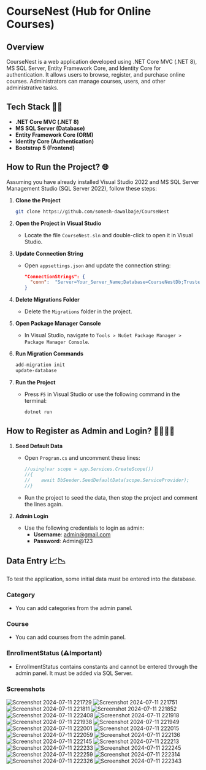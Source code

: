 # CourseNest (Hub for Online Courses)

## Overview

CourseNest is a web application developed using .NET Core MVC (.NET 8), MS SQL Server, Entity Framework Core, and Identity Core for authentication. It allows users to browse, register, and purchase online courses. Administrators can manage courses, users, and other administrative tasks.

## Tech Stack 🧑‍💻

- **.NET Core MVC (.NET 8)**
- **MS SQL Server (Database)**
- **Entity Framework Core (ORM)**
- **Identity Core (Authentication)**
- **Bootstrap 5 (Frontend)**

## How to Run the Project? 🌐

Assuming you have already installed Visual Studio 2022 and MS SQL Server Management Studio (SQL Server 2022), follow these steps:

1. **Clone the Project**
    ```bash
    git clone https://github.com/somesh-dawalbaje/CourseNest
    ```

2. **Open the Project in Visual Studio**
    - Locate the file `CourseNest.sln` and double-click to open it in Visual Studio.

3. **Update Connection String**
    - Open `appsettings.json` and update the connection string:
      ```json
      "ConnectionStrings": {
        "conn":  "Server=Your_Server_Name;Database=CourseNestDb;Trusted_Connection=True;MultipleActiveResultSets=true;TrustServerCertificate=True"
      }
      ```

4. **Delete Migrations Folder**
    - Delete the `Migrations` folder in the project.

5. **Open Package Manager Console**
    - In Visual Studio, navigate to `Tools > NuGet Package Manager > Package Manager Console`.

6. **Run Migration Commands**
    ```bash
    add-migration init
    update-database
    ```

7. **Run the Project**
    - Press `F5` in Visual Studio or use the following command in the terminal:
      ```bash
      dotnet run
      ```

## How to Register as Admin and Login? 🧑‍💻🧑‍💻

1. **Seed Default Data**
    - Open `Program.cs` and uncomment these lines:
      ```csharp
      //using(var scope = app.Services.CreateScope())
      //{
      //    await DbSeeder.SeedDefaultData(scope.ServiceProvider);
      //}
      ```
    - Run the project to seed the data, then stop the project and comment the lines again.

2. **Admin Login**
    - Use the following credentials to login as admin:
      - **Username**: admin@gmail.com
      - **Password**: Admin@123

## Data Entry 📈📉

To test the application, some initial data must be entered into the database.

### Category
- You can add categories from the admin panel.

### Course
- You can add courses from the admin panel.

### EnrollmentStatus (⚠️Important)
- EnrollmentStatus contains constants and cannot be entered through the admin panel. It must be added via SQL Server.





### Screenshots


![Screenshot 2024-07-11 221729](https://github.com/somesh-dawalbaje/Dotnet_project_CourseNest/assets/161592874/70824b56-c815-4bda-998e-e6c31c901f1b)
![Screenshot 2024-07-11 221751](https://github.com/somesh-dawalbaje/Dotnet_project_CourseNest/assets/161592874/522958b6-7d17-4817-89c7-e4c5e0cf37e6)
![Screenshot 2024-07-11 221811](https://github.com/somesh-dawalbaje/Dotnet_project_CourseNest/assets/161592874/09cfd4b3-69ea-4a0f-adf7-fd246e7a03c3)
![Screenshot 2024-07-11 221852](https://github.com/somesh-dawalbaje/Dotnet_project_CourseNest/assets/161592874/5fe891e6-fb85-40b3-b6a0-a7709f407a0e)
![Screenshot 2024-07-11 222408](https://github.com/somesh-dawalbaje/Dotnet_project_CourseNest/assets/161592874/4c2d320f-6e7c-4e0a-8343-c169638391a9)
![Screenshot 2024-07-11 221918](https://github.com/somesh-dawalbaje/Dotnet_project_CourseNest/assets/161592874/f7480020-c0bf-41de-bd36-2fa07029ae9f)
![Screenshot 2024-07-11 221938](https://github.com/somesh-dawalbaje/Dotnet_project_CourseNest/assets/161592874/beddada5-7f3f-4811-869b-8a8e69e67527)
![Screenshot 2024-07-11 221949](https://github.com/somesh-dawalbaje/Dotnet_project_CourseNest/assets/161592874/4ef3b659-f50e-42b5-b791-8529a9fbbbf4)
![Screenshot 2024-07-11 222001](https://github.com/somesh-dawalbaje/Dotnet_project_CourseNest/assets/161592874/9e42810a-56c7-4dcf-b336-358256bb81f2)
![Screenshot 2024-07-11 222015](https://github.com/somesh-dawalbaje/Dotnet_project_CourseNest/assets/161592874/125d9ada-a265-44ac-b851-a9f2e2368bf8)
![Screenshot 2024-07-11 222059](https://github.com/somesh-dawalbaje/Dotnet_project_CourseNest/assets/161592874/4a2aefca-221d-4c08-b8e9-bbb4a739f109)
![Screenshot 2024-07-11 222136](https://github.com/somesh-dawalbaje/Dotnet_project_CourseNest/assets/161592874/75213385-6554-4c7b-9f62-e59ae00f6426)
![Screenshot 2024-07-11 222145](https://github.com/somesh-dawalbaje/Dotnet_project_CourseNest/assets/161592874/e421afe1-dec7-45d2-ab6c-f8ecd99b06e5)
![Screenshot 2024-07-11 222213](https://github.com/somesh-dawalbaje/Dotnet_project_CourseNest/assets/161592874/febfa0ff-e89c-49ad-bab2-28393022fed2)
![Screenshot 2024-07-11 222233](https://github.com/somesh-dawalbaje/Dotnet_project_CourseNest/assets/161592874/309ed02e-71e6-4d2c-a47a-4b0d45f61104)
![Screenshot 2024-07-11 222245](https://github.com/somesh-dawalbaje/Dotnet_project_CourseNest/assets/161592874/fd74ded5-b225-4bd8-a7c3-c92ebdcb826b)
![Screenshot 2024-07-11 222259](https://github.com/somesh-dawalbaje/Dotnet_project_CourseNest/assets/161592874/8b666865-e9e0-4b31-9f21-73be16157319)
![Screenshot 2024-07-11 222314](https://github.com/somesh-dawalbaje/Dotnet_project_CourseNest/assets/161592874/eb26df5a-d104-48aa-b675-fd7027321414)
![Screenshot 2024-07-11 222326](https://github.com/somesh-dawalbaje/Dotnet_project_CourseNest/assets/161592874/13c110d1-fea1-4615-b551-48f852122c57)
![Screenshot 2024-07-11 222343](https://github.com/somesh-dawalbaje/Dotnet_project_CourseNest/assets/161592874/85e59725-74d1-4fc5-98b5-ee5d794757d9)
